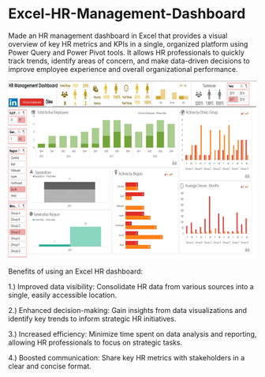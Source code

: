 # Excel-HR-Management-Dashboard
Made an HR management dashboard in Excel that provides a visual overview of key HR metrics and KPIs in a single, organized platform using Power Query and Power Pivot tools.
It allows HR professionals to quickly track trends, identify areas of concern, and make data-driven decisions to improve employee experience and overall organizational performance.

![App Screenshot](https://github.com/Sunilpal9401/Excel-HR-Management-Dashboard/blob/main/Thumbnail.png?raw=true)

Benefits of using an Excel HR dashboard:

1.) Improved data visibility: Consolidate HR data from various sources into a single, easily accessible location.

2.) Enhanced decision-making: Gain insights from data visualizations and identify key trends to inform strategic HR initiatives.

3.) Increased efficiency: Minimize time spent on data analysis and reporting, allowing HR professionals to focus on strategic tasks.

4.) Boosted communication: Share key HR metrics with stakeholders in a clear and concise format.
